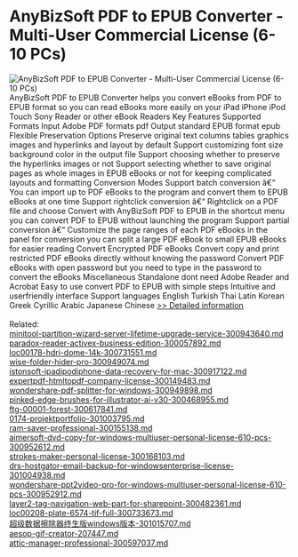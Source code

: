 # AnyBizSoft PDF to EPUB Converter - Multi-User Commercial License (6-10 PCs)
![AnyBizSoft PDF to EPUB Converter - Multi-User Commercial License (6-10 PCs)](https://mycommerce.akamaized.net/api/pimages/P300952790/BIG/300952790.JPG)
AnyBizSoft PDF to EPUB Converter helps you convert eBooks from PDF to EPUB format so you can read eBooks more easily on your iPad iPhone iPod Touch Sony Reader or other eBook Readers Key Features Supported Formats Input Adobe PDF formats pdf Output standard EPUB format epub Flexible Preservation Options Preserve original text columns tables graphics images and hyperlinks and layout by default Support customizing font size background color in the output file Support choosing whether to preserve the hyperlinks images or not Support selecting whether to save original pages as whole images in EPUB eBooks or not for keeping complicated layouts and formatting Conversion Modes Support batch conversion â€“ You can import up to PDF eBooks to the program and convert them to EPUB eBooks at one time Support rightclick conversion â€“ Rightclick on a PDF file and choose Convert with AnyBizSoft PDF to EPUB in the shortcut menu you can convert PDF to EPUB without launching the program Support partial conversion â€“ Customize the page ranges of each PDF eBooks in the panel for conversion you can split a large PDF eBook to small EPUB eBooks for easier reading Convert Encrypted PDF eBooks Convert copy and print restricted PDF eBooks directly without knowing the password Convert PDF eBooks with open password but you need to type in the password to convert the eBooks Miscellaneous Standalone dont need Adobe Reader and Acrobat Easy to use convert PDF to EPUB with simple steps Intuitive and userfriendly interface Support languages English Turkish Thai Latin Korean Greek Cyrillic Arabic Japanese Chinese
[>> Detailed information](https://secure.shareit.com/shareit/product.html?productid=300952790&affiliateid=200057808)<br/><br/>Related:
<br />[minitool-partition-wizard-server-lifetime-upgrade-service-300943640.md](https://github.com/downloadplanet/downloadplanet/blob/main/minitool-partition-wizard-server-lifetime-upgrade-service-300943640.md)<br />[paradox-reader-activex-business-edition-300057892.md](https://github.com/downloadplanet/downloadplanet/blob/main/paradox-reader-activex-business-edition-300057892.md)<br />[loc00178-hdri-dome-14k-300731551.md](https://github.com/downloadplanet/downloadplanet/blob/main/loc00178-hdri-dome-14k-300731551.md)<br />[wise-folder-hider-pro-300949074.md](https://github.com/downloadplanet/downloadplanet/blob/main/wise-folder-hider-pro-300949074.md)<br />[istonsoft-ipadipodiphone-data-recovery-for-mac-300917122.md](https://github.com/downloadplanet/downloadplanet/blob/main/istonsoft-ipadipodiphone-data-recovery-for-mac-300917122.md)<br />[expertpdf-htmltopdf-company-license-300149483.md](https://github.com/downloadplanet/downloadplanet/blob/main/expertpdf-htmltopdf-company-license-300149483.md)<br />[wondershare-pdf-splitter-for-windows-300949898.md](https://github.com/downloadplanet/downloadplanet/blob/main/wondershare-pdf-splitter-for-windows-300949898.md)<br />[pinked-edge-brushes-for-illustrator-ai-v30-300468955.md](https://github.com/downloadplanet/downloadplanet/blob/main/pinked-edge-brushes-for-illustrator-ai-v30-300468955.md)<br />[ftg-00001-forest-300617841.md](https://github.com/downloadplanet/downloadplanet/blob/main/ftg-00001-forest-300617841.md)<br />[0174-projektportfolio-301003795.md](https://github.com/downloadplanet/downloadplanet/blob/main/0174-projektportfolio-301003795.md)<br />[ram-saver-professional-300155138.md](https://github.com/downloadplanet/downloadplanet/blob/main/ram-saver-professional-300155138.md)<br />[aimersoft-dvd-copy-for-windows-multiuser-personal-license-610-pcs-300952612.md](https://github.com/downloadplanet/downloadplanet/blob/main/aimersoft-dvd-copy-for-windows-multiuser-personal-license-610-pcs-300952612.md)<br />[strokes-maker-personal-license-300168103.md](https://github.com/downloadplanet/downloadplanet/blob/main/strokes-maker-personal-license-300168103.md)<br />[drs-hostgator-email-backup-for-windowsenterprise-license-301004938.md](https://github.com/downloadplanet/downloadplanet/blob/main/drs-hostgator-email-backup-for-windowsenterprise-license-301004938.md)<br />[wondershare-ppt2video-pro-for-windows-multiuser-personal-license-610-pcs-300952912.md](https://github.com/downloadplanet/downloadplanet/blob/main/wondershare-ppt2video-pro-for-windows-multiuser-personal-license-610-pcs-300952912.md)<br />[layer2-tag-navigation-web-part-for-sharepoint-300482361.md](https://github.com/downloadplanet/downloadplanet/blob/main/layer2-tag-navigation-web-part-for-sharepoint-300482361.md)<br />[loc00208-plate-6574-tif-full-300733673.md](https://github.com/downloadplanet/downloadplanet/blob/main/loc00208-plate-6574-tif-full-300733673.md)<br />[超级数据擦除器终生版windows版本-301015707.md](https://github.com/downloadplanet/downloadplanet/blob/main/超级数据擦除器终生版windows版本-301015707.md)<br />[aesop-gif-creator-207447.md](https://github.com/downloadplanet/downloadplanet/blob/main/aesop-gif-creator-207447.md)<br />[attic-manager-professional-300597037.md](https://github.com/downloadplanet/downloadplanet/blob/main/attic-manager-professional-300597037.md)